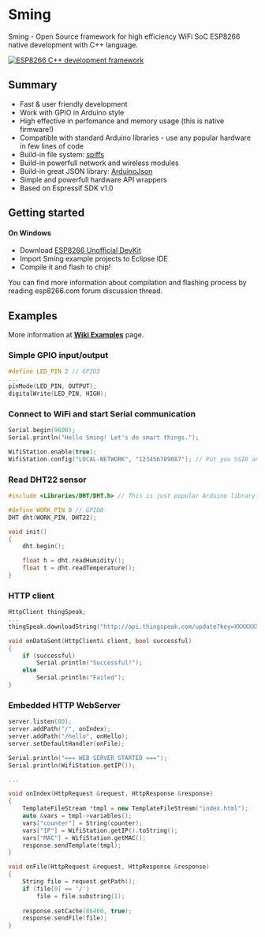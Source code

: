 # Sming
Sming - Open Source framework for high efficiency WiFi SoC ESP8266 native development with C++ language.

[![ESP8266 C++ development framework](https://github.com/anakod/Sming/wiki/images/small/combine.png)](https://github.com/anakod/Sming/wiki/examples)

## Summary
* Fast & user friendly development
* Work with GPIO in Arduino style
* High effective in perfomance and memory usage (this is native firmware!)
* Compatible with standard Arduino libraries - use any popular hardware in few lines of code
* Build-in file system: [spiffs](https://github.com/pellepl/spiffs)
* Build-in powerfull network and wireless modules
* Build-in great JSON library: [ArduinoJson](https://github.com/bblanchon/ArduinoJson)
* Simple and powerfull hardware API wrappers
* Based on Espressif SDK v1.0

## Getting started
#### On Windows
 - Download [ESP8266 Unofficial DevKit](http://www.esp8266.com/viewtopic.php?f=9&t=820)
 - Import Sming example projects to Eclipse IDE
 - Compile it and flash to chip!

You can find more information about compilation and flashing process by reading esp8266.com forum discussion thread.

## Examples
More information at **[Wiki Examples](https://github.com/anakod/Sming/wiki/examples)** page.

### Simple GPIO input/output
```c++
#define LED_PIN 2 // GPIO2
...
pinMode(LED_PIN, OUTPUT);
digitalWrite(LED_PIN, HIGH);
```

### Connect to WiFi and start Serial communication
```c++
Serial.begin(9600);
Serial.println("Hello Sming! Let's do smart things.");

WifiStation.enable(true);
WifiStation.config("LOCAL-NETWORK", "123456789087"); // Put you SSID and Password here
```

### Read DHT22 sensor
```c++
#include <Libraries/DHT/DHT.h> // This is just popular Arduino library!

#define WORK_PIN 0 // GPIO0
DHT dht(WORK_PIN, DHT22);

void init()
{
	dht.begin();

	float h = dht.readHumidity();
	float t = dht.readTemperature();
}
```

### HTTP client
```c++
HttpClient thingSpeak;
...
thingSpeak.downloadString("http://api.thingspeak.com/update?key=XXXXXXX&field1=" + String(sensorValue), onDataSent);

void onDataSent(HttpClient& client, bool successful)
{
	if (successful)
		Serial.println("Successful!");
	else
		Serial.println("Failed");
}
```

### Embedded HTTP WebServer
```c++
server.listen(80);
server.addPath("/", onIndex);
server.addPath("/hello", onHello);
server.setDefaultHandler(onFile);

Serial.println("=== WEB SERVER STARTED ===");
Serial.println(WifiStation.getIP());

...

void onIndex(HttpRequest &request, HttpResponse &response)
{
	TemplateFileStream *tmpl = new TemplateFileStream("index.html");
	auto &vars = tmpl->variables();
	vars["counter"] = String(counter);
	vars["IP"] = WifiStation.getIP().toString();
	vars["MAC"] = WifiStation.getMAC();
	response.sendTemplate(tmpl);
}

void onFile(HttpRequest &request, HttpResponse &response)
{
	String file = request.getPath();
	if (file[0] == '/')
		file = file.substring(1);
		
	response.setCache(86400, true);
	response.sendFile(file);
}
```

